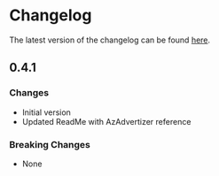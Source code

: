 # Changelog

The latest version of the changelog can be found [here](https://github.com/Azure/bicep-registry-modules/blob/main/avm/res/digital-twins/digital-twins-instance/CHANGELOG.md).

## 0.4.1

### Changes

- Initial version
- Updated ReadMe with AzAdvertizer reference

### Breaking Changes

- None
